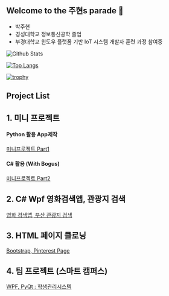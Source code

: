 ## Welcome to the 주현s parade 👋

- 박주현
- 경성대학교 정보통신공학 졸업
- 부경대학교 윈도우 플랫폼 기반 IoT 시스템 개발자 훈련 과정 참여중


<!--
**Park-JuHyeon/Park-JuHyeon** is a ✨ _special_ ✨ repository because its `README.md` (this file) appears on your GitHub profile.

Here are some ideas to get you started:

- 🔭 I’m currently working on ...
- 🌱 I’m currently learning ...
- 👯 I’m looking to collaborate on ...
- 🤔 I’m looking for help with ...
- 💬 Ask me about ...
- 📫 How to reach me: ...
- 😄 Pronouns: ...
- ⚡ Fun fact: ...
-->
![Github Stats](https://github-readme-stats.vercel.app/api?username=Park-JuHyeon&show_icons=true)

[![Top Langs](https://github-readme-stats.vercel.app/api/top-langs/?username=Park-JuHyeon&layout=compact)](https://github.com/jhe226/github-readme-stats)


[![trophy](https://github-profile-trophy.vercel.app/?username=Park-JuHyeon&theme=flat&column=7)](https://github.com/ryo-ma/github-profile-trophy)




## Project List
## 1. 미니 프로젝트

#### Python 활용 App제작
[미니프로젝트 Part1](https://github.com/Park-JuHyeon/MiniProjects/tree/main/part1)

#### C# 활용 (With Bogus)
[미니프로젝트 Part2](https://github.com/Park-JuHyeon/MiniProjects/tree/main/part2)

## 2. C# Wpf 영화검색앱, 관광지 검색

[영화 검색앱, 부산 관광지 검색](https://github.com/Park-JuHyeon/pknu-wpf-2023)

## 3. HTML 페이지 클로닝

[Bootstrap, Pinterest Page](https://github.com/Park-JuHyeon/pknu_ASPnet_2023)

## 4. 팀 프로젝트 (스마트 캠퍼스)

[WPF, PyQt : 학생관리시스템](https://github.com/Tarel-IoT-PK/Campus)



